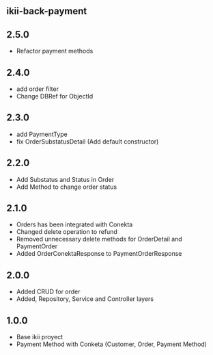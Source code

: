 ## ikii-back-payment

## 2.5.0
* Refactor payment methods

## 2.4.0
* add order filter 
* Change DBRef for ObjectId

## 2.3.0
* add PaymentType
* fix OrderSubstatusDetail (Add default constructor) 

## 2.2.0
* Add Substatus and Status in Order
* Add Method to change order status

## 2.1.0
* Orders has been integrated with Conekta
* Changed delete operation to refund
* Removed unnecessary delete methods for OrderDetail and PaymentOrder
* Added OrderConektaResponse to PaymentOrderResponse

## 2.0.0
* Added CRUD for order
* Added, Repository, Service and Controller layers


## 1.0.0
* Base ikii proyect
* Payment Method with Conketa (Customer, Order, Payment Method)



